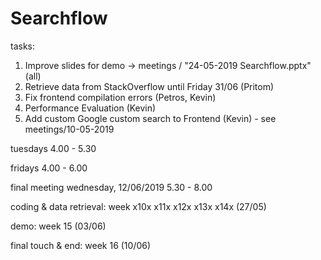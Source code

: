 # Searchflow

tasks:
1. Improve slides for demo -> meetings / "24-05-2019 Searchflow.pptx" (all)
3. Retrieve data from StackOverflow until Friday 31/06 (Pritom)
4. Fix frontend compilation errors (Petros, Kevin)
5. Performance Evaluation (Kevin)
6. Add custom Google custom search to Frontend (Kevin) - see meetings/10-05-2019

tuesdays 4.00 - 5.30

fridays 4.00 - 6.00

final meeting wednesday, 12/06/2019 5.30 - 8.00



coding & data retrieval: week x10x x11x x12x x13x x14x (27/05)

demo: week 15 (03/06)

final touch & end: week 16 (10/06)
